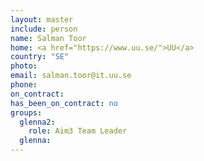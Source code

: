 ```yaml
---
layout: master
include: person
name: Salman Toor
home: <a href="https://www.uu.se/">UU</a>
country: "SE"
photo:
email: salman.toor@it.uu.se
phone:
on_contract:
has_been_on_contract: no
groups:
  glenna2:
    role: Aim3 Team Leader
  glenna:
---
```

